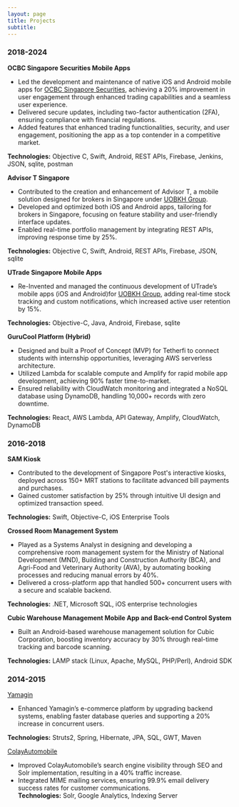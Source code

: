 ```yaml
---
layout: page
title: Projects
subtitle:
---
```


<html lang="en">
<head>
    <meta charset="UTF-8">
    <meta name="viewport" content="width=device-width, initial-scale=1.0">
    <title>Project Highlights</title>
    <link rel="stylesheet" href="styles.css">
</head>
<body>
    <div class="container">
        <p>
        <h3>2018-2024</h3>
<p><b>OCBC Singapore Securities Mobile Apps</b>
<ul>
<li>
Led the development and maintenance of native iOS and Android mobile apps for
<a href="https://www.iocbc.com/">OCBC Singapore Securities</a>, achieving a 20% improvement in user engagement through enhanced trading capabilities and a seamless user experience. </li>
<li>Delivered secure updates, including two-factor authentication (2FA), ensuring compliance with financial regulations.</li>
<li>Added features that enhanced trading functionalities, security, and user engagement, positioning the app as a top contender in a competitive market.
</li></ul>
<b>Technologies:</b> Objective C, Swift, Android, REST APIs, Firebase, Jenkins, JSON, sqlite, postman
</p>

<p><b>Advisor T Singapore</b>
<ul>
<li>
Contributed to the creation and enhancement of Advisor T, a mobile solution designed for brokers in Singapore under <a href="https://www.uobkayhian.com/"> UOBKH Group</a>. </li>
<li>Developed and optimized both iOS and Android apps, tailoring for brokers in Singapore, focusing on feature stability and user-friendly interface updates.</li>
<li>Enabled real-time portfolio management by integrating REST APIs, improving response time by 25%.</li>
</ul>
<b>Technologies:</b> Objective C, Swift, Android, REST APIs, Firebase, JSON, sqlite
</p>
<p><b>UTrade Singapore Mobile Apps</b>
<ul>
<li>
Re-Invented and managed the continuous development of UTrade’s mobile apps (iOS and Android)for <a href="https://www.uobkayhian.com/"> UOBKH Group</a>, adding real-time stock tracking and custom notifications, which increased active user retention by 15%.
</li>
</ul>
<b>Technologies:</b> Objective-C, Java, Android, Firebase, sqlite
</p>
<p><b>GuruCool Platform (Hybrid)</b><br />
<ul>
<li>Designed and built a Proof of Concept (MVP) for Tetherfi to connect students with internship opportunities, leveraging AWS serverless architecture.</li>
  <li>Utilized Lambda for scalable compute and Amplify for rapid mobile app development, achieving 90% faster time-to-market.</li>
  <li>Ensured reliability with CloudWatch monitoring and integrated a NoSQL database using DynamoDB, handling 10,000+ records with zero downtime.</li>
</ul>
<b>Technologies:</b> React, AWS Lambda, API Gateway, Amplify, CloudWatch, DynamoDB</p>
</p>
<p><h3>2016-2018</h3>
<p><b>SAM Kiosk</b><br />
<ul>
<li>
Contributed to the development of Singapore Post's interactive kiosks, deployed across 150+ MRT stations to facilitate advanced bill payments and purchases.
</li>
<li>
Gained customer satisfaction by 25% through intuitive UI design and optimized transaction speed.
</li>
</ul>
<b>Technologies:</b> Swift, Objective-C, iOS Enterprise Tools
</p>
</p>
<p><b>Crossed Room Management System</b><br />
<ul>
<li>
Played as a Systems Analyst in designing and developing a comprehensive room management system for the Ministry of National Development (MND), Building and Construction Authority (BCA), and Agri-Food and Veterinary Authority (AVA), by automating booking processes and reducing manual errors by 40%. 
</li>
<li>Delivered a cross-platform app that handled 500+ concurrent users with a secure and scalable backend.</li>
</ul>
<b>Technologies:</b> .NET, Microsoft SQL, iOS enterprise technologies
</p>
<p><b>Cubic Warehouse Management Mobile App and Back-end Control System</b><br />
<ul>
<li>
Built an Android-based warehouse management solution for Cubic Corporation, boosting inventory accuracy by 30% through real-time tracking and barcode scanning.
</li>
</ul>
<b>Technologies:</b> LAMP stack (Linux, Apache, MySQL, PHP/Perl), Android SDK
</p>
<p>
<h3>2014-2015</h3>
<p><a href="https://www.yamagin.net/">Yamagin</a><br />
<ul>
<li>
Enhanced Yamagin’s e-commerce platform by upgrading backend systems, enabling faster database queries and supporting a 20% increase in concurrent users.
</li>
</ul>
<b>Technologies:</b> Struts2, Spring, Hibernate, JPA, SQL, GWT, Maven
</p>
</p>
<p><a href="https://www.colayhills.com/en/">ColayAutomobile</a><br />
<ul>
<li>
Improved ColayAutomobile’s search engine visibility through SEO and Solr implementation, resulting in a 40% traffic increase.
</li>
<li>
Integrated MIME mailing services, ensuring 99.9% email delivery success rates for customer communications.
</li>
<b>Technologies:</b> Solr, Google Analytics, Indexing Server
<!-- </p>
</p> -->

<!-- </div>
</body>
</html> -->

<!-- body {
    margin: 0;
    padding: 0;
    font-family: 'Arial', sans-serif;
    background-color: #f5f5f5;
    display: flex;
    justify-content: center;
    align-items: center;
    height: 100vh;
    <p>Coming Soon ~ I'm currently working on some exciting projects. Check back soon to see what I've been up to!</p>
} -->
